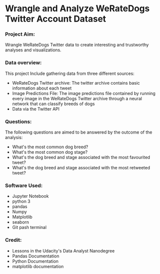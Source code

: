 # Wrangle and Analyze WeRateDogs Twitter Account Dataset

### Project Aim:
Wrangle WeRateDogs Twitter data to create interesting and trustworthy analyses and visualizations.

### Data overview:
This project Include gathering data from three different sources:

- WeRateDogs Twitter archive:
The twitter archive contains basic information about each tweet
- Image Predictions File:
The image predictions file contained by running every image in the WeRateDogs Twitter archive through a neural network that can classify breeds of dogs
- Data via the Twitter API

### Questions:
The following questions are aimed to be answered by the outcome of the analysis:
   - What's the most common dog breed?
   - What's the most common dog stage?
   - What's the dog breed and stage associated with the most favourited tweet?
   - What's the dog breed and stage associated with the most retweeted tweet?

### Software Used:
   - Jupyter Notebook
   - python 3
   - pandas
   - Numpy
   - Matplotlib
   - seaborn
   - Git pash terminal

### Credit:
   - Lessons in the Udacity's Data Analyst Nanodegree
   - Pandas Documentation
   - Python Documentation
   - matplotlib documentation
